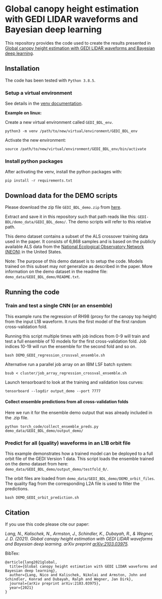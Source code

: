 # Global canopy height estimation with GEDI LIDAR waveforms and Bayesian deep learning

This repository provides the code used to create the results presented in [Global canopy height estimation with GEDI LIDAR waveforms and Bayesian deep learning](https://arxiv.org/abs/2103.03975).

## Installation
The code has been tested with `Python 3.8.5`.

### Setup a virtual environment 
See details in the [venv documentation](https://docs.python.org/3/library/venv.html).
 
**Example on linux:**
 
Create a new virtual environment called `GEDI_BDL_env`.
```
python3 -m venv /path/to/new/virtual/environment/GEDI_BDL_env
```

Activate the new environment:
```
source /path/to/new/virtual/environment/GEDI_BDL_env/bin/activate
```

### Install python packages
After activating the venv, install the python packages with:
```
pip install -r requirements.txt
```

## Download data for the DEMO scripts
Please download the zip file `GEDI_BDL_demo.zip` from [here](https://share.phys.ethz.ch/~pf/nlangdata/GEDI_BDL_demo.zip).

Extract and save it in this repository such that path reads like this: `GEDI-BDL/demo_data/GEDI_BDL_demo/`.
The demo scripts will refer to this relative path.

This demo dataset contains a subset of the ALS crossover training data used in the paper. It consists of 6,868 samples and is based on the publicly available ALS data from the [National Ecological Observatory Network (NEON)](https://data.neonscience.org/data-products/explore) in the United States.

Note: The purpose of this demo dataset is to setup the code. Models trained on this subset may *not* generalize as described in the paper.
More information on the demo dataset in the readme file: `demo_data/GEDI_BDL_demo/README.txt`.

## Running the code

### Train and test a single CNN (or an ensemble)
This example runs the regression of RH98 (proxy for the canopy top height) from the input L1B waveform. It runs the first model of the first random cross-validation fold. 

Running this script multiple times with job indices from 0-9 will train and test a full ensemble of 10 models for the first cross-validation fold. Job indices 10-19 will run the ensemble for the second fold and so on.
```
bash DEMO_GEDI_regression_crossval_ensemble.sh
```
Alternative run a parallel job array on an IBM LSF batch system:
```
bsub < cluster/job_array_regression_crossval_ensemble.sh
```

Launch tensorboard to look at the training and validation loss curves:

```tensorboard --logdir output_demo --port 7777```

#### Collect ensemble predictions from all cross-validation folds
Here we run it for the ensemble demo output that was already included in the .zip file. 

```
python torch_code/collect_ensemble_preds.py demo_data/GEDI_BDL_demo/output_demo/
```

### Predict for all (quality) waveforms in an L1B orbit file 
This example demonstrates how a trained model can be deployed to a full orbit file of the GEDI Version 1 data. This script loads the ensemble trained on the demo dataset from here: `demo_data/GEDI_BDL_demo/output_demo/testfold_0/`.

The orbit files are loaded from `demo_data/GEDI_BDL_demo/DEMO_orbit_files`. The quality flag from the corresponding L2A file is used to filter the predictions.
```
bash DEMO_GEDI_orbit_prediction.sh
```


## Citation

If you use this code please cite our paper:

*Lang, N., Kalischek, N., Armston, J., Schindler, K., Dubayah, R., & Wegner, J. D. (2021). Global canopy height estimation with GEDI LIDAR waveforms and Bayesian deep learning. arXiv preprint [arXiv:2103.03975]((https://arxiv.org/abs/2103.03975)).*

BibTex:
```
@article{lang2021global,
  title={Global canopy height estimation with GEDI LIDAR waveforms and Bayesian deep learning},
  author={Lang, Nico and Kalischek, Nikolai and Armston, John and Schindler, Konrad and Dubayah, Ralph and Wegner, Jan Dirk},
  journal={arXiv preprint arXiv:2103.03975},
  year={2021}
}
```